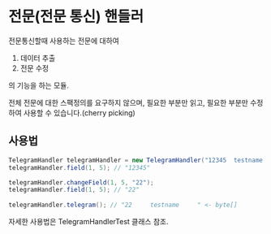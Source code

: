 # 전문(전문 통신) 핸들러
전문통신할때 사용하는 전문에 대하여 
1. 데이터 추출
2. 전문 수정

의 기능을 하는 모듈.

전체 전문에 대한 스팩정의를 요구하지 않으며, 필요한 부분만 읽고, 필요한 부분만 수정하여 사용할 수 있습니다.(cherry picking) 
## 사용법
```java
TelegramHandler telegramHandler = new TelegramHandler("12345  testname     ");
telegramHandler.field(1, 5); // "12345"

telegramHandler.changeField(1, 5, "22");
telegramHandler.field(1, 5); // "22"
    
telegramHandler.telegram(); // "22     testname     " <- byte[]
```
자세한 사용법은
TelegramHandlerTest 클래스 참조.
